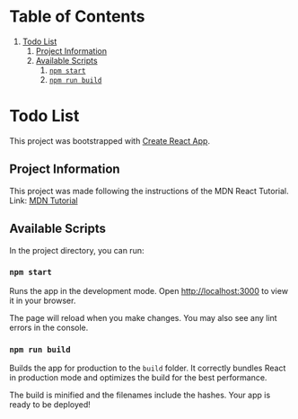 
# Table of Contents

1.  [Todo List](#org88056a0)
    1.  [Project Information](#org892b604)
    2.  [Available Scripts](#orga9f032d)
        1.  [`npm start`](#orgd68a49f)
        2.  [`npm run build`](#org0b28a64)


<a id="org88056a0"></a>

# Todo List

This project was bootstrapped with
[Create React App](https://github.com/facebook/create-react-app).


<a id="org892b604"></a>

## Project Information

This project was made following the instructions of the MDN React
Tutorial.
Link: [MDN Tutorial](https://developer.mozilla.org/en-US/docs/Learn/Tools_and_testing/Client-side_JavaScript_frameworks/React_todo_list_beginningLi)


<a id="orga9f032d"></a>

## Available Scripts

In the project directory, you can run:


<a id="orgd68a49f"></a>

### `npm start`

Runs the app in the development mode.
Open <http://localhost:3000> to view it in your browser.

The page will reload when you make changes.
You may also see any lint errors in the console.


<a id="org0b28a64"></a>

### `npm run build`

Builds the app for production to the `build` folder.
It correctly bundles React in production mode and optimizes the build
for the best performance.

The build is minified and the filenames include the hashes.
Your app is ready to be deployed!

